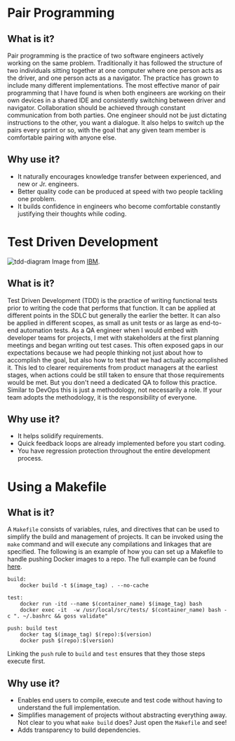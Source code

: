 # Pair Programming

## What is it?
Pair programming is the practice of two software engineers actively working on the same problem. Traditionally it has followed the structure of two individuals sitting together at one computer where one person acts as the driver, and one person acts as a navigator. The practice has grown to include many different implementations. The most effective manor of pair programming that I have found is when both engineers are working on their own devices in a shared IDE and consistently switching between driver and navigator. Collaboration should be achieved through constant communication from both parties. One engineer should not be just dictating instructions to the other, you want a dialogue. It also helps to switch up the pairs every sprint or so, with the goal that any given team member is comfortable pairing with anyone else.

## Why use it?
 - It naturally encourages knowledge transfer between experienced, and new or Jr. engineers.
 - Better quality code can be produced at speed with two people tackling one problem.
 - It builds confidence in engineers who become comfortable constantly justifying their thoughts while coding.

# Test Driven Development
![tdd-diagram](/projects/practices/ibm-tdd-diagram.png?raw=true)
Image from [IBM](https://developer.ibm.com/articles/5-steps-of-test-driven-development/).

## What is it?
Test Driven Development (TDD) is the practice of writing functional tests prior to writing the code that performs that function. It can be applied at different points in the SDLC but generally the earlier the better. It can also be applied in different scopes, as small as unit tests or as large as end-to-end automation tests. As a QA engineer when I would embed with developer teams for projects, I met with stakeholders at the first planning meetings and began writing out test cases. This often exposed gaps in our expectations because we had people thinking not just about how to accomplish the goal, but also how to test that we had actually accomplished it. This led to clearer requirements from product managers at the earliest stages, when actions could be still taken to ensure that those requirements would be met. But you don't need a dedicated QA to follow this practice. Similar to DevOps this is just a methodology, not necessarily a role. If your team adopts the methodology, it is the responsibility of everyone.

## Why use it?
  - It helps solidify requirements.
  - Quick feedback loops are already implemented before you start coding.
  - You have regression protection throughout the entire development process.

# Using a Makefile

## What is it?
A `Makefile` consists of variables, rules, and directives that can be used to simplify the build and management of projects. It can be invoked using the `make` command and will execute any compilations and linkages that are specified. The following is an example of how you can set up a Makefile to handle pushing Docker images to a repo. The full example can be found [here](https://github.com/kspeer825/portfolio/tree/main/projects/docker/docker-python/Makefile).

```
build:
	docker build -t $(image_tag) . --no-cache

test:
	docker run -itd --name $(container_name) $(image_tag) bash
	docker exec -it  -w /usr/local/src/tests/ $(container_name) bash -c ". ~/.bashrc && goss validate"

push: build test
	docker tag $(image_tag) $(repo):$(version)
	docker push $(repo):$(version)
```

Linking the `push` rule to `build` and `test` ensures that they those steps execute first.

## Why use it?
  - Enables end users to compile, execute and test code without having to understand the full implementation.
  - Simplifies management of projects without abstracting everything away. Not clear to you what `make build` does? Just open the `Makefile` and see!
  - Adds transparency to build  dependencies.